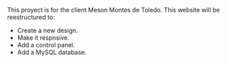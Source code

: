 This proyect is for the client Meson Montes de Toledo.
This website will be reestructured to:
- Create a new design.
- Make it respnsive.
- Add a control panel.
- Add a MySQL database.
